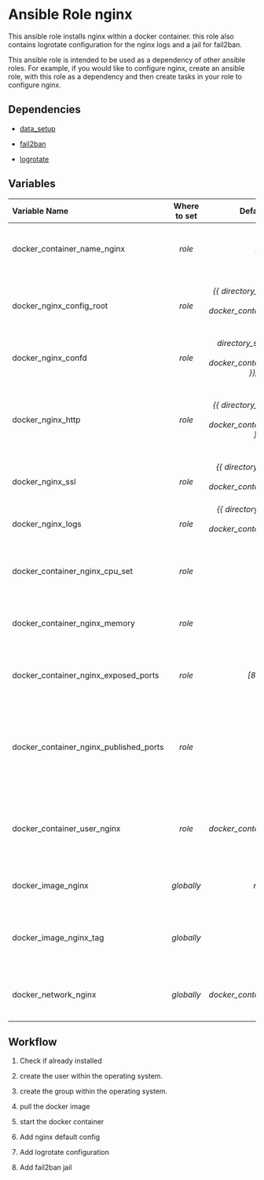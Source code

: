 # Ansible Role nginx
This ansible role installs nginx within a docker container. this role also contains logrotate configuration for the nginx logs and a jail for fail2ban.

This ansible role is intended to be used as a dependency of other ansible roles. For example, if you would like to configure nginx, create an ansible role, with this role as a dependency and then create tasks in your role to configure nginx.


## Dependencies

- [data_setup](../data_setup)

- [fail2ban](../fail2ban)

- [logrotate](../logrotate)


## Variables

| Variable Name | Where to set | Default Value | Description |
|:---|:---:|:---:|:---|
| docker_container_name_nginx | _role_ | _nginx_ | The name the docker container will be given. |
| docker_nginx_config_root | _role_ | _{{ directory_structure_config }}/{{ docker_container_name_nginx }}_ | Root directory for the docker contaner data. |
| docker_nginx_confd | _role_ | _directory_structure_config }}/{{ docker_container_name_nginx }}/conf.d_ | The nginx conf.d directory. |
| docker_nginx_http | _role_ | _{{ directory_structure_config }}/{{ docker_container_name_nginx }}/http_ | The nginx http directory. You can place your file for http within this directory. |
| docker_nginx_ssl | _role_ | _{{ directory_structure_data }}/{{ docker_container_name_nginx }}/ssl_ | The directory for SSL Certificates |
| docker_nginx_logs | _role_ | _{{ directory_structure_logs }}/{{ docker_container_name_nginx }}_ | The nginx log directory. |
| docker_container_nginx_cpu_set | _role_ | _0:3_ | Which CPUs the docker container will use. |
| docker_container_nginx_memory | _role_ | _0_ | The allocated memory for the docker container. |
| docker_container_nginx_exposed_ports | _role_ | _[80, 443]_ | The ports to expose to other docker containers. |
| docker_container_nginx_published_ports | _role_ | _None_ | **_Optional_** The ports to publically make available from the docker container. |
| docker_container_user_nginx | _role_ | _{{ docker_container_name_nginx }}"_ | **_Mandatory_** The system user and group to create for the data directories. |
| docker_image_nginx | _globally_ | _nginx"_ | The docker image to use for the container. |
| docker_image_nginx_tag | _globally_ | _None_ | **_Mandatory_** The docker image tag to use for the container. |
| docker_network_nginx | _globally_ | _{{ docker_container_name_nginx }}"_ | The name of the docker network to create. |


## Workflow

1. Check if already installed

1. create the user within the operating system.

1. create the group within the operating system.

1. pull the docker image

1. start the docker container

1. Add nginx default config

1. Add logrotate configuration

1. Add fail2ban jail
